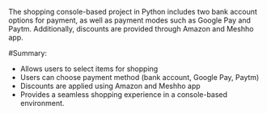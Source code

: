 

The shopping console-based project in Python includes two bank account options for payment, as well as payment modes such as Google Pay and Paytm.
Additionally, discounts are provided through Amazon and Meshho app. 

#Summary:
- Allows users to select items for shopping
- Users can choose payment method (bank account, Google Pay, Paytm)
- Discounts are applied using Amazon and Meshho app
- Provides a seamless shopping experience in a console-based environment.
